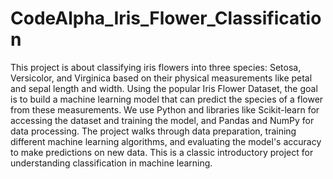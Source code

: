 # CodeAlpha_Iris_Flower_Classification

This project is about classifying iris flowers into three species: Setosa, Versicolor, and Virginica based on their physical measurements like petal and sepal length and width. Using the popular Iris Flower Dataset, the goal is to build a machine learning model that can predict the species of a flower from these measurements. We use Python and libraries like Scikit-learn for accessing the dataset and training the model, and Pandas and NumPy for data processing. The project walks through data preparation, training different machine learning algorithms, and evaluating the model's accuracy to make predictions on new data. This is a classic introductory project for understanding classification in machine learning.
